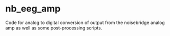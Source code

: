 nb_eeg_amp
==========

Code for analog to digital conversion of output from the noisebridge analog amp as well as some post-processing scripts.